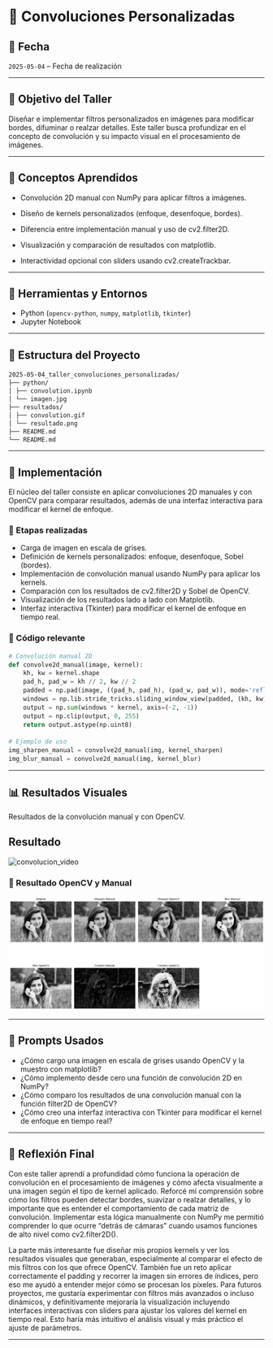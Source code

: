 # 🧪 Convoluciones Personalizadas

## 📅 Fecha

`2025-05-04` – Fecha de realización

---

## 🎯 Objetivo del Taller

Diseñar e implementar filtros personalizados en imágenes para modificar bordes, difuminar o realzar detalles. Este taller busca profundizar en el concepto de convolución y su impacto visual en el procesamiento de imágenes.

---

## 🧠 Conceptos Aprendidos

- Convolución 2D manual con NumPy para aplicar filtros a imágenes.

- Diseño de kernels personalizados (enfoque, desenfoque, bordes).

- Diferencia entre implementación manual y uso de cv2.filter2D.

- Visualización y comparación de resultados con matplotlib.

- Interactividad opcional con sliders usando cv2.createTrackbar.

---

## 🔧 Herramientas y Entornos

- Python (`opencv-python`, `numpy`, `matplotlib`, `tkinter`)
- Jupyter Notebook

---

## 📁 Estructura del Proyecto

```
2025-05-04_taller_convoluciones_personalizadas/
├── python/
│ ├── convolution.ipynb
│ └── imagen.jpg
├── resultados/
│ ├── convolution.gif
│ └── resultado.png
├── README.md
└── README.md
```

---

## 🧪 Implementación

El núcleo del taller consiste en aplicar convoluciones 2D manuales y con OpenCV para comparar resultados, además de una interfaz interactiva para modificar el kernel de enfoque.

### 🔹 Etapas realizadas

- Carga de imagen en escala de grises.
- Definición de kernels personalizados: enfoque, desenfoque, Sobel (bordes).
- Implementación de convolución manual usando NumPy para aplicar los kernels.
- Comparación con los resultados de cv2.filter2D y Sobel de OpenCV.
- Visualización de los resultados lado a lado con Matplotlib.
- Interfaz interactiva (Tkinter) para modificar el kernel de enfoque en tiempo real.

### 🔹 Código relevante

```python
# Convolución manual 2D
def convolve2d_manual(image, kernel):
    kh, kw = kernel.shape
    pad_h, pad_w = kh // 2, kw // 2
    padded = np.pad(image, ((pad_h, pad_h), (pad_w, pad_w)), mode='reflect')
    windows = np.lib.stride_tricks.sliding_window_view(padded, (kh, kw))
    output = np.sum(windows * kernel, axis=(-2, -1))
    output = np.clip(output, 0, 255)
    return output.astype(np.uint8)

# Ejemplo de uso
img_sharpen_manual = convolve2d_manual(img, kernel_sharpen)
img_blur_manual = convolve2d_manual(img, kernel_blur)
```

---

## 📊 Resultados Visuales

Resultados de la convolución manual y con OpenCV.

## Resultado

![convolucion_video](./resultado/convolution.gif)

### 🔹 Resultado OpenCV y Manual

![resultado](./resultado/resultado.png)

---

## 🧩 Prompts Usados

- ¿Cómo cargo una imagen en escala de grises usando OpenCV y la muestro con matplotlib?
- ¿Cómo implemento desde cero una función de convolución 2D en NumPy?
- ¿Cómo comparo los resultados de una convolución manual con la función filter2D de OpenCV?
- ¿Cómo creo una interfaz interactiva con Tkinter para modificar el kernel de enfoque en tiempo real?

---

## 💬 Reflexión Final

Con este taller aprendí a profundidad cómo funciona la operación de convolución en el procesamiento de imágenes y cómo afecta visualmente a una imagen según el tipo de kernel aplicado. Reforcé mi comprensión sobre cómo los filtros pueden detectar bordes, suavizar o realzar detalles, y lo importante que es entender el comportamiento de cada matriz de convolución. Implementar esta lógica manualmente con NumPy me permitió comprender lo que ocurre “detrás de cámaras” cuando usamos funciones de alto nivel como cv2.filter2D().

La parte más interesante fue diseñar mis propios kernels y ver los resultados visuales que generaban, especialmente al comparar el efecto de mis filtros con los que ofrece OpenCV. También fue un reto aplicar correctamente el padding y recorrer la imagen sin errores de índices, pero eso me ayudó a entender mejor cómo se procesan los píxeles. Para futuros proyectos, me gustaría experimentar con filtros más avanzados o incluso dinámicos, y definitivamente mejoraría la visualización incluyendo interfaces interactivas con sliders para ajustar los valores del kernel en tiempo real. Esto haría más intuitivo el análisis visual y más práctico el ajuste de parámetros.

---
